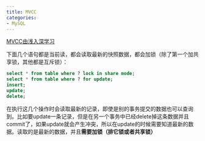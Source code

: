 ```yaml
---
title: MVCC
categories: 
- MySQL
---
```


[MVCC由浅入深学习](https://juejin.im/post/6873120170774036488)

下面几个语句都是当前读，都会读取最新的快照数据，都会加锁（除了第一个加共享锁，其他都是互斥锁）：

```sql
select * from table where ? lock in share mode; 
select * from table where ? for update; 
insert; 
update; 
delete;
```

在执行这几个操作时会读取最新的记录，即使是别的事务提交的数据也可以查询到。比如要update一条记录，但是在另一个事务中已经delete掉这条数据并且commit了，如果update就会产生冲突，所以在update的时候需要知道最新的数据。读取的是最新的数据，并且**需要加锁（排它锁或者共享锁）**

